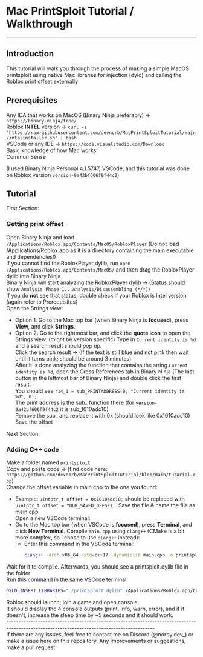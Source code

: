 # Mac PrintSploit Tutorial / Walkthrough
------------------------------

## Introduction
This tutorial will walk you through the process of making a simple MacOS printsploit using native Mac libraries for injection (dyld) and calling the Roblox print offset externally

## Prerequisites
Any IDA that works on MacOS (Binary Ninja preferably) -> `https://binary.ninja/free/`\
Roblox **INTEL** version -> `curl -s "https://raw.githubusercontent.com/devnorb/MacPrintSploitTutorial/main/intelinstaller.sh" | bash`\
VSCode or any IDE -> `https://code.visualstudio.com/Download`\
Basic knowledge of how Mac works\
Common Sense

(I used Binary Ninja Personal 4.1.5747, VSCode, and this tutorial was done on Roblox version `version-9a42bf606f9f44c2`)

## Tutorial

First Section:
### Getting print offset
Open Binary Ninja and load `/Applications/Roblox.app/Contents/MacOS/RobloxPlayer` (Do not load /Applications/Roblox.app as it is a directory containing the main executable and dependencies!)\
If you cannot find the RobloxPlayer dylib, run `open /Applications/Roblox.app/Contents/MacOS/` and then drag the RobloxPlayer dylib into Binary Ninja\
Binary Ninja will start analyzing the RobloxPlayer dylib -> (Status should show `Analysis Phase 1...Analysis/Disassembling (*/*)`)\
If you do **not** see that status, double check if your Roblox is Intel version (again refer to Prerequisites)\
Open the Strings view:
   - Option 1: Go to the Mac top bar (when Binary Ninja is **focused**), press **View**, and click **Strings**.
   - Option 2: Go to the rightmost bar, and click the **quote icon** to open the Strings view. (might be version specific)
Type in `Current identity is %d` and a search result should pop up.\
Click the search result -> (If the text is still blue and not pink then wait until it turns pink; should be around 3 minutes)\
After it is done analyzing the function that contains the string `Current identity is %d`, open the Cross References tab in Binary Ninja (The last button in the leftmost bar of Binary Ninja) and double click the first result.\
You should see `r14_1 = sub_PRINTADDRESS(0, "Current identity is %d", 0);`\
The print address is the sub_ function there (for `version-9a42bf606f9f44c2` it is sub_1010adc10)\
Remove the sub_ and replace it with 0x (should look like 0x1010adc10)\
Save the offset

Next Section:
### Adding C++ code
Make a folder named `printsploit`\
Copy and paste code -> (find code here: `https://github.com/devnorb/MacPrintSploitTutorial/blob/main/tutorial.cpp`)\
Change the offset variable in main.cpp to the one you found:
 - Example: `uintptr_t offset = 0x1010adc10;` should be replaced with `uintptr_t offset = YOUR_SAVED_OFFSET;`.
Save the file & name the file as main.cpp\
Open a new VSCode terminal:
 - Go to the Mac top bar (when VSCode is **focused**), press **Terminal**, and click **New Terminal**.
Compile `main.cpp` using `clang++` (CMake is a bit more complex, so I chose to use `clang++` instead):
   - Enter this command in the VSCode terminal:
     ```bash
     clang++ -arch x86_64 -std=c++17 -dynamiclib main.cpp -o printsploit.dylib -lpthread
     ```
Wait for it to compile. Afterwards, you should see a printsploit.dylib file in the folder\
Run this command in the same VSCode terminal:
```bash
DYLD_INSERT_LIBRARIES="./printsploit.dylib" /Applications/Roblox.app/Contents/MacOS/RobloxPlayer`
```
Roblox should launch; join a game and open console\
It should display the 4 console outputs (print, info, warn, error), and if it doesn't, increase the sleep time by ~5 seconds and it should work.\
-------------------------------------------------------------------------------------------------------------------------------------------\
If there are any issues, feel free to contact me on Discord (@norby.dev_) or make a issue here on this repository.
Any improvements or suggestions, make a pull request.
